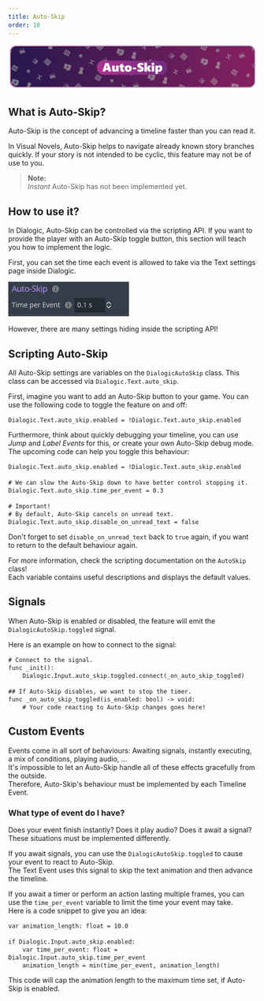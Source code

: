 ```yaml
---
title: Auto-Skip
order: 10
---
```


![header_getting_started](/media/headers/autoskip.png)

## What is Auto-Skip?

Auto-Skip is the concept of advancing a timeline faster than you can read it.

In Visual Novels, Auto-Skip helps to navigate already known story branches quickly.
If your story is not intended to be cyclic, this feature may not be of use to you.

> **Note:** \
> *Instant* Auto-Skip has not been implemented yet.

## How to use it?

In Dialogic, Auto-Skip can be controlled via the scripting API. If you want to provide the player with an Auto-Skip toggle button, this section will teach you how to implement the logic.

First, you can set the time each event is allowed to take via the Text settings page inside Dialogic.

![header_saving_loading](/media/auto_skip_settings.png)

However, there are many settings hiding inside the scripting API!

## Scripting Auto-Skip

All Auto-Skip settings are variables on the `DialogicAutoSkip` class.
This class can be accessed via `Dialogic.Text.auto_skip`.

First, imagine you want to add an Auto-Skip button to your game. You can use the following code to toggle the feature on and off:

```gdscript
Dialogic.Text.auto_skip.enabled = !Dialogic.Text.auto_skip.enabled
```

Furthermore, think about quickly debugging your timeline, you can use *Jump* and *Label Events* for this, or create your own Auto-Skip debug mode.\
The upcoming code can help you toggle this behaviour:

```gdscript
Dialogic.Text.auto_skip.enabled = !Dialogic.Text.auto_skip.enabled

# We can slow the Auto-Skip down to have better control stopping it.
Dialogic.Text.auto_skip.time_per_event = 0.3

# Important!
# By default, Auto-Skip cancels on unread text.
Dialogic.Text.auto_skip.disable_on_unread_text = false
```

Don't forget to set `disable_on_unread_text` back to `true` again, if you want to return to the default behaviour again.

For more information, check the scripting documentation on the `AutoSkip` class!\
Each variable contains useful descriptions and displays the default values.

## Signals

When Auto-Skip is enabled or disabled, the feature will emit the
`DialogicAutoSkip.toggled` signal.

Here is an example on how to connect to the signal:

```gdscript
# Connect to the signal.
func _init():
    Dialogic.Input.auto_skip.toggled.connect(_on_auto_skip_toggled)

## If Auto-Skip disables, we want to stop the timer.
func _on_auto_skip_toggled(is_enabled: bool) -> void:
    # Your code reacting to Auto-Skip changes goes here!
```

## Custom Events

Events come in all sort of behaviours: Awaiting signals, instantly executing, a mix of conditions, playing audio, …\
It's impossible to let an Auto-Skip handle all of these effects gracefully from the outside.\
Therefore, Auto-Skip's behaviour must be implemented by each Timeline Event.

### What type of event do I have?

Does your event finish instantly? Does it play audio? Does it await a signal?\
These situations must be implemented differently.

If you await signals, you can use the `DialogicAutoSkip.toggled` to cause your event to react to Auto-Skip.\
The Text Event uses this signal to skip the text animation and then advance the timeline.

If you await a timer or perform an action lasting multiple frames, you can use the `time_per_event` variable to limit the time your event may take.\
Here is a code snippet to give you an idea:

```gdscript
var animation_length: float = 10.0

if Dialogic.Input.auto_skip.enabled:
    var time_per_event: float = Dialogic.Input.auto_skip.time_per_event
    animation_length = min(time_per_event, animation_length)
```

This code will cap the animation length to the maximum time set, if Auto-Skip is enabled.
